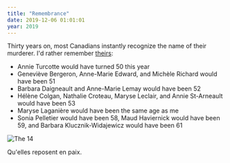 ```yaml
---
title: "Remembrance"
date: 2019-12-06 01:01:01
year: 2019
---
```


Thirty years on,
most Canadians instantly recognize the name of their murderer.
I'd rather remember <a href="http://en.wikipedia.org/wiki/%C3%89cole_Polytechnique_massacre">theirs</a>:

- Annie Turcotte would have turned 50 this year
- Geneviève Bergeron, Anne-Marie Edward, and Michèle Richard would have been 51
- Barbara Daigneault and Anne-Marie Lemay would have been 52
- Hélène Colgan, Nathalie Croteau, Maryse Leclair, and Annie St-Arneault would have been 53
- Maryse Laganière would have been the same age as me
- Sonia Pelletier would have been 58, Maud Haviernick would have been 59, and Barbara Klucznik-Widajewicz would have been 61

<img src="{{'/files/2016/12/montreal.jpg' | relative_url}}" alt="The 14" />

Qu'elles reposent en paix.
